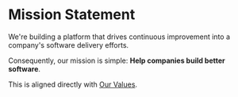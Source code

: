 # Mission Statement

We're building a platform that drives continuous improvement into a company's software delivery efforts. 

Consequently, our mission is simple: **Help companies build better software**.

This is aligned directly with [Our Values](https://github.com/pinpt/handbook/blob/master/our-values.md).